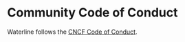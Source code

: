 # Community Code of Conduct

Waterline follows the [CNCF Code of Conduct](https://github.com/cncf/foundation/blob/master/code-of-conduct.md).
